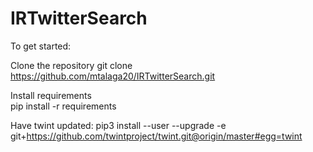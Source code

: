 # IRTwitterSearch	
To get started:	

Clone the repository
git clone https://github.com/mtalaga20/IRTwitterSearch.git	

Install requirements	
pip install -r requirements	

Have twint updated:	
pip3 install --user --upgrade -e git+https://github.com/twintproject/twint.git@origin/master#egg=twint	
